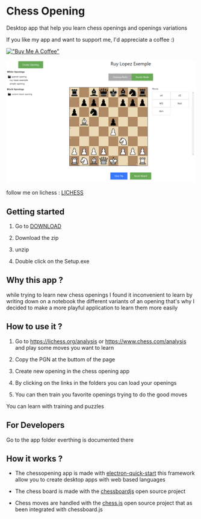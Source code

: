 # Chess Opening

Desktop app that help you learn chess openings and openings variations

If you like my app and want to support me, I'd appreciate a coffee :)

[!["Buy Me A Coffee"](https://www.buymeacoffee.com/assets/img/custom_images/orange_img.png)](https://www.buymeacoffee.com/laurentvandelle)

![APP IMAGE](https://raw.githubusercontent.com/TheSmartMonkey/chessopening/main/.github/appImagev2.PNG)

follow me on lichess : [LICHESS](https://lichess.org/@/TheSmartMonkey)

## Getting started

1. Go to [DOWNLOAD](https://github.com/TheSmartMonkey/chessopening/releases/tag/1.0.0)

1. Download the zip

1. unzip

1. Double click on the Setup.exe

## Why this app ?

while trying to learn new chess openings I found it inconvenient to learn by writing down on a notebook the different variants of an opening that's why I decided to make a more playful application to learn them more easily 

## How to use it ?

1. Go to https://lichess.org/analysis or https://www.chess.com/analysis and play some moves you want to learn

1. Copy the PGN at the buttom of the page

1. Create new opening in the chess opening app

1. By clicking on the links in the folders you can load your openings

1. You can then train you favorite openings trying to do the good moves

You can learn with training and puzzles

## For Developers

Go to the app folder everthing is documented there

## How it works ?

* The chessopening app is made with [electron-quick-start](https://github.com/electron/electron-quick-start) this framework allow you to create desktop apps with web based languages

* The chess board is made with the [chessboardjs](https://github.com/oakmac/chessboardjs) open source project

* Chess moves are handled with the [chess.js](https://github.com/jhlywa/chess.js) open source project that as been integrated with chessboard.js
